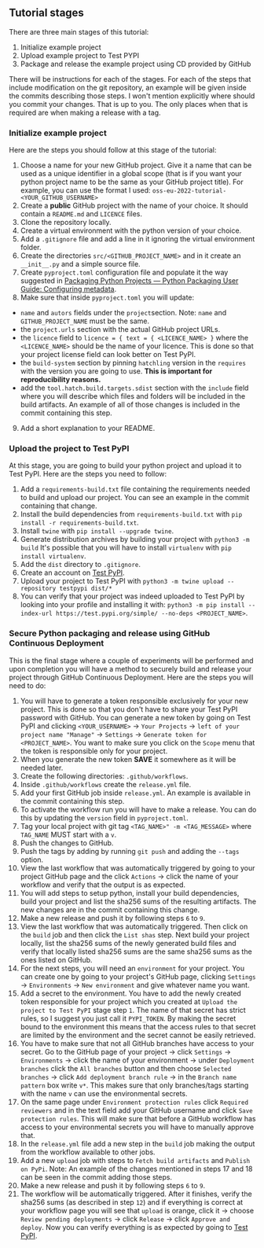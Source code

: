 ## Tutorial stages
There are three main stages of this tutorial:

1. Initialize example project
2. Upload example project to Test PYPI
3. Package and release the example project using CD provided by GitHub

There will be instructions for each of the stages.
For each of the steps that include modification on the git repository, an example
will be given inside the commits describing those steps.
I won't mention explicitly where should you commit your changes. That is up to you.
The only places when that is required are when making a release with a tag.

### Initialize example project

Here are the steps you should follow at this stage of the tutorial:
1. Choose a name for your new GitHub project. Give it a name that can be used as a
unique identifier in a global scope (that is if you want your python project
name to be the same as your GitHub project title). For example, you can use
the format I used: `oss-eu-2022-tutorial-<YOUR_GITHUB_USERNAME>`
2. Create a **public** GitHub project with the name of your choice. It should
contain a `README.md` and `LICENCE` files.
3. Clone the repository locally.
4. Create a virtual environment with the python version of your choice.
5. Add a `.gitignore` file and add a line in it ignoring the virtual environment
folder.
6. Create the directories `src/<GITHUB_PROJECT_NAME>` and in it create
an `__init__.py` and a simple source file.
7. Create `pyproject.toml` configuration file and populate it the way
suggested in [Packaging Python Projects — Python Packaging User Guide: Configuring metadata](https://packaging.python.org/en/latest/tutorials/packaging-projects/#configuring-metadata).
8. Make sure that inside `pyproject.toml` you will update:
- `name` and `autors` fields under the `project`section.
Note: `name` and `GITHUB_PROJECT_NAME` must be the same.
- the `project.urls` section with the actual GitHub project URLs.
- the `licence` field to
`licence = { text = { <LICENCE_NAME> }` where the `<LICENCE_NAME>` should be the
name of your licence. This is done so that your project license field can look
better on Test PyPI.
- the `build-system` section by pinning `hatchling` version in the `requires` with
the version you are going to use. **This is important for reproducibility reasons.**
- add the `tool.hatch.build.targets.sdist` section with the `include` field where
you will describe which files and folders will be included in the build artifacts.
An example of all of those changes is included in the commit containing this step.
9. Add a short explanation to your README.

### Upload the project to Test PyPI

At this stage, you are going to build your python project and upload it to Test PyPI.
Here are the steps you need to follow:
1. Add a `requirements-build.txt` file containing the requirements needed to
build and upload our project. You can see an example in the commit containing
that change.
2. Install the build dependencies from `requirements-build.txt` with `pip install -r requirements-build.txt`.
3. Install `twine` with `pip install --upgrade twine`.
4. Generate distribution archives by building your project with `python3 -m build`
It's possible that you will have to install `virtualenv` with `pip install virtualenv`.
5. Add the `dist` directory to `.gitignore`.
6. Create an account on [Test PyPI](https://test.pypi.org/).
7. Upload your project to Test PyPI with `python3 -m twine upload --repository testpypi dist/*`
8. You can verify that your project was indeed uploaded to Test PyPI by looking
into your profile and installing it with:
`python3 -m pip install --index-url https://test.pypi.org/simple/ --no-deps <PROJECT_NAME>`.

### Secure Python packaging and release using GitHub Continuous Deployment

This is the final stage where a couple of experiments will be performed and upon
completion you will have a method to securely build and release your project
through GitHub Continuous Deployment. Here are the steps you will need to do:
1. You will have to generate a token responsible exclusively for your new project.
This is done so that you don't have to share your Test PyPI password with
GitHub. You can generate a new token by going on Test PyPI and clicking
`<YOUR_USERNAME>` -> `Your Projects` -> `left of your project name "Manage"` -> `Settings`
-> `Generate token for <PROJECT_NAME>`. You want to make sure you click on the `Scope`
menu that the token is responsible only for your project.
2. When you generate the new token **SAVE** it somewhere as it will be needed later.
3. Create the following directories: `.github/workflows`.
4. Inside `.github/workflows` create the `release.yml` file.
5. Add your first GitHub job inside `release.yml`. An example is available in
the commit containing this step.
6. To activate the workflow run you will have to make a release. You can do this
by updating the `version` field in `pyproject.toml`.
7. Tag your local project with git tag `<TAG_NAME>" -m <TAG_MESSAGE>` where
`TAG_NAME` MUST start with a `v`.
8. Push the changes to GitHub.
9. Push the tags by adding by running `git push` and adding the `--tags` option.
10. View the last workflow that was automatically triggered by going to your project
GitHub page and the click `Actions` -> click the name of your workflow and verify
that the output is as expected.
11. You will add steps to setup python, install your build dependencies, build
your project and list the sha256 sums of the resulting artifacts. The new changes
are in the commit containing this change.
12. Make a new release and push it by following steps `6` to `9`.
13. View the last workflow that was automatically triggered. Then click on the
`build` job and then click the `List shas` step. Next build your project locally,
list the sha256 sums of the newly generated build files and verify that locally
listed sha256 sums are the same sha256 sums as the ones listed on GitHub.
14. For the next steps, you will need an `environment` for your project.
You can create one by going to your project's GitHub page, clicking `Settings` ->
`Environments` -> `New environment` and give whatever name you want.
15. Add a secret to the environment. You have to add the newly created token
responsible for your project which you created at `Upload the project to Test PyPI`
stage step `1`. The name of that secret has strict rules, so I suggest you just
call it `PYPI_TOKEN`. By making the secret bound to the environment this means
that the access rules to that secret are limited by the environment and the secret
cannot be easily retrieved.
16. You have to make sure that not all GitHub branches have access to your
secret. Go to the GitHub page of your project -> click `Settings` -> `Environments`
-> click the name of your environment -> under `Deployment branches` click the
`All branches` button and then choose `Selected branches` -> click
`Add deployment branch rule` -> in the `Branch name pattern` box write `v*`.
This makes sure that only branches/tags starting with the name `v` can use the
environmental secrets.
17. On the same page under `Environment protection rules` click `Required reviewers`
and in the text field add your GitHub username and click `Save protection rules`.
This will make sure that before a GitHub workflow has access to your environmental
secrets you will have to manually approve that.
18. In the `release.yml` file add a new step in the `build` job making the output
from the workflow available to other jobs.
19.  Add a new `upload` job with steps to `Fetch build artifacts` and
`Publish on PyPi`. Note: An example of the changes mentioned in steps 17 and 18
can be seen in the commit adding those steps.
20. Make a new release and push it by following steps `6` to `9`.
21. The workflow will be automatically triggered. After it finishes, verify
the sha256 sums (as described in step `12`) and if everything is correct at your
workflow page you will see that `upload` is orange, click it -> choose
`Review pending deployments` -> click `Release` -> click `Approve and deploy`.
Now you can verify everything is as expected by going to [Test PyPI](https://test.pypi.org/).
